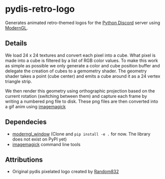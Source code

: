 # pydis-retro-logo

Generates animated retro-themed logos for the [Python Discord](https://pythondiscord.com/)
server using [ModernGL](https://github.com/moderngl/moderngl).

## Details

We load 24 x 24 textures and convert each pixel into a cube. What pixel is made into
a cube is filtered by a list of RGB color values. To make this work as simple as
possible we only generate a color and cube position buffer and delegate the
creation of cubes to a gemometry shader. The geometry shader takes a point
(cube center) and emits a cube around it as a 24 vertex triangle strip.

We then render this geometry using orthographic projection
based on the current rotation (switching between them)
and capture each frame by writing a numbered png file to disk.
These png files are then converted into a gif anim using
[imagemagick](https://imagemagick.org/)

## Dependecies

* [moderngl_window](https://github.com/moderngl/moderngl_window)
  (Clone and `pip install -e .` for now. The library does not exist on PyPI yet)
* [imagemagick](https://imagemagick.org/) command line tools

## Attributions

* Original pydis pixelated logo created by [Random832](https://github.com/)

